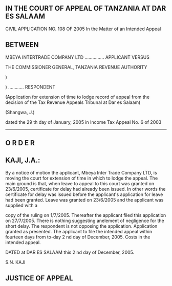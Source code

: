 ## IN THE COURT OF APPEAL OF TANZANIA AT DAR ES SALAAM

CIVIL APPLICATION NO. 108 OF 2005 In the Matter of an Intended Appeal

## BETWEEN

MBEYA INTERTRADE COMPANY LTD …………… APPLICANT VERSUS

THE COMMISSIONER GENERAL, TANZANIA REVENUE AUTHORITY

)

) ………… RESPONDENT

(Application for extension of time to lodge record of appeal from the decision of the Tax Revenue Appeals Tribunal at Dar es Salaam)

(Shangwa, J.)

dated the 29 th  day of January, 2005 in Income Tax  Appeal No. 6 of 2003

------------

## O R D E R

## KAJI, J.A.:

By   a   notice   of   motion   the   applicant,   Mbeya   Inter   Trade Company LTD, is moving the court for extension of time in which to lodge the appeal.  The main ground is that, when leave to appeal to this court was granted on 23/6/2005, certificate for delay had already been issued. In other words the certificate for delay was issued before the applicant's application for leave had been granted.  Leave was granted on 23/6/2005 and the applicant was supplied with a

copy of the ruling on 1/7/2005.    Thereafter the applicant filed this application on 27/7/2005.  There is nothing suggesting anelement of negligence for the short delay.  The respondent is not opposing the application.  Application granted as presented.  The applicant to file the intended appeal within fourteen days from to-day 2 nd   day of December, 2005.  Costs in the intended appeal.

DATED at DAR ES SALAAM this 2 nd  day of December, 2005.

S.N. KAJI

## JUSTICE OF APPEAL